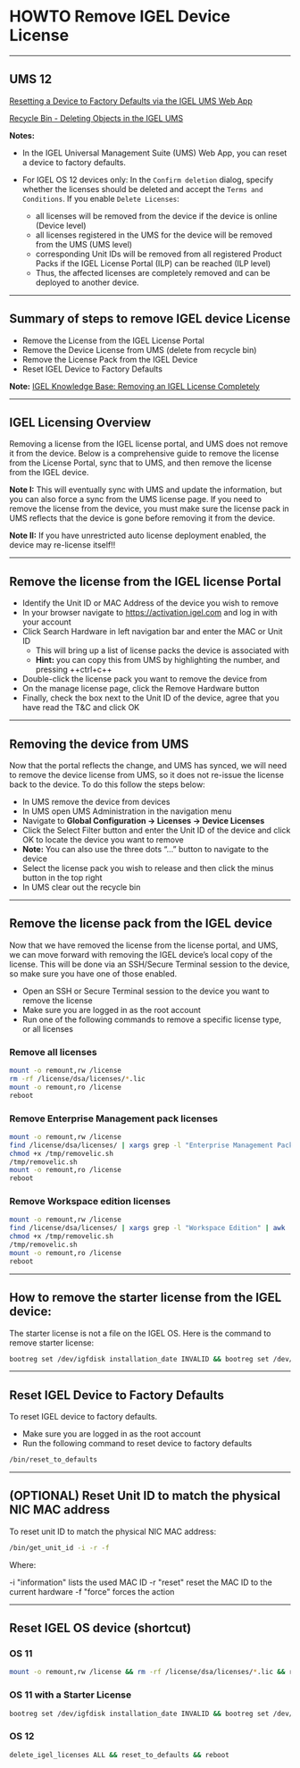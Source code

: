 # HOWTO Remove IGEL Device License

-----

## UMS 12

[Resetting a Device to Factory Defaults via the IGEL UMS Web App](https://kb.igel.com/endpointmgmt-12.01/en/resetting-a-device-to-factory-defaults-via-the-igel-ums-web-app-77869841.html)

[Recycle Bin - Deleting Objects in the IGEL UMS](https://kb.igel.com/endpointmgmt-12.01/en/recycle-bin-deleting-objects-in-the-igel-ums-77869757.html)

**Notes:**

- In the IGEL Universal Management Suite (UMS) Web App, you can reset a device to factory defaults. 

- For IGEL OS 12 devices only: In the `Confirm deletion` dialog, specify whether the licenses should be deleted and accept the `Terms and Conditions`. If you enable `Delete Licenses`:

    - all licenses will be removed from the device if the device is online (Device level)
    - all licenses registered in the UMS for the device will be removed from the UMS (UMS level)
    - corresponding Unit IDs will be removed from all registered Product Packs if the IGEL License Portal (ILP) can be reached (ILP level)
    - Thus, the affected licenses are completely removed and can be deployed to another device.

-----

## Summary of steps to remove IGEL device License

- Remove the License from the IGEL License Portal
- Remove the Device License from UMS (delete from recycle bin)
- Remove the License Pack from the IGEL Device
- Reset IGEL Device to Factory Defaults

**Note:** [IGEL Knowledge Base: Removing an IGEL License Completely](https://kb.igel.com/licensesmore-igelos11/en/removing-an-igel-license-completely-24391359.html)

-----

## IGEL Licensing Overview

Removing a license from the IGEL license portal, and UMS does not remove it from the device. Below is a comprehensive guide to remove the license from the License Portal, sync that to UMS, and then remove the license from the IGEL device.

**Note I:** This will eventually sync with UMS and update the information, but you can also force a sync from the UMS license page. If you need to remove the license from the device, you must make sure the license pack in UMS reflects that the device is gone before removing it from the device.

**Note II:** If you have unrestricted auto license deployment enabled, the device may re-license itself!!

-----

## Remove the license from the IGEL license Portal

- Identify the Unit ID or MAC Address of the device you wish to remove
- In your browser navigate to <https://activation.igel.com> and log in with your account
- Click Search Hardware in left navigation bar and enter the MAC or Unit ID
  - This will bring up a list of license packs the device is associated with
  - **Hint:** you can copy this from UMS by highlighting the number, and pressing ++ctrl+c++
- Double-click the license pack you want to remove the device from
- On the manage license page, click the Remove Hardware button
- Finally, check the box next to the Unit ID of the device, agree that you have read the T&C and click OK

-----

## Removing the device from UMS

Now that the portal reflects the change, and UMS has synced, we will need to remove the device license from UMS, so it does not re-issue the license back to the device. To do this follow the steps below:

- In UMS remove the device from devices
- In UMS open UMS Administration in the navigation menu
- Navigate to **Global Configuration -> Licenses -> Device Licenses**
- Click the Select Filter button and enter the Unit ID of the device and click OK to locate the device you want to remove
- **Note:** You can also use the three dots “…” button to navigate to the device
- Select the license pack you wish to release and then click the minus button in the top right
- In UMS clear out the recycle bin

-----

## Remove the license pack from the IGEL device

Now that we have removed the license from the license portal, and UMS, we can move forward with removing the IGEL device’s local copy of the license. This will be done via an SSH/Secure Terminal session to the device, so make sure you have one of those enabled.

- Open an SSH or Secure Terminal session to the device you want to remove the license
- Make sure you are logged in as the root account
- Run one of the following commands to remove a specific license type, or all licenses

### Remove all licenses

```bash linenums="1"
mount -o remount,rw /license
rm -rf /license/dsa/licenses/*.lic
mount -o remount,ro /license
reboot
```

### Remove Enterprise Management pack licenses  

```bash linenums="1"
mount -o remount,rw /license
find /license/dsa/licenses/ | xargs grep -l "Enterprise Management Pack" | awk '{print "rm "$1}' > /tmp/removelic.sh
chmod +x /tmp/removelic.sh
/tmp/removelic.sh
mount -o remount,ro /license
reboot
```

### Remove Workspace edition licenses

```bash linenums="1"
mount -o remount,rw /license
find /license/dsa/licenses/ | xargs grep -l "Workspace Edition" | awk '{print "rm "$1}' > /tmp/removelic.sh
chmod +x /tmp/removelic.sh
/tmp/removelic.sh
mount -o remount,ro /license
reboot
```

-----

## How to remove the starter license from the IGEL device:

The starter license is not a file on the IGEL OS. Here is the command to remove starter license:

```bash linenums="1"
bootreg set /dev/igfdisk installation_date INVALID && bootreg set /dev/igfdisk installation_meta INVALID
```

-----

## Reset IGEL Device to Factory Defaults

To reset IGEL device to factory defaults.

- Make sure you are logged in as the root account
- Run the following command to reset device to factory defaults

```bash linenums="1"
/bin/reset_to_defaults
```

-----

## (OPTIONAL) Reset Unit ID to match the physical NIC MAC address

To reset unit ID to match the physical NIC MAC address:

```bash linenums="1"
/bin/get_unit_id -i -r -f
```
Where:

-i "information" lists the used MAC ID
-r "reset" reset the MAC ID to the current hardware
-f "force" forces the action

-----

## Reset IGEL OS device (shortcut)

### OS 11

```bash linenums="1"
mount -o remount,rw /license && rm -rf /license/dsa/licenses/*.lic && reset_to_defaults && reboot
```

### OS 11 with a Starter License

```bash linenums="1"
bootreg set /dev/igfdisk installation_date INVALID && bootreg set /dev/igfdisk installation_meta INVALID && reset_to_defaults && reboot
```

### OS 12

```bash linenums="1"
delete_igel_licenses ALL && reset_to_defaults && reboot
```